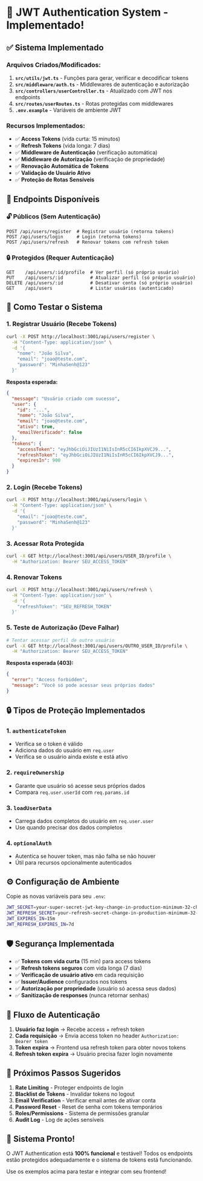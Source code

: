 # 🔐 **JWT Authentication System - Implementado!**

## ✅ **Sistema Implementado**

### **Arquivos Criados/Modificados:**
1. **`src/utils/jwt.ts`** - Funções para gerar, verificar e decodificar tokens
2. **`src/middleware/auth.ts`** - Middlewares de autenticação e autorização
3. **`src/controllers/userController.ts`** - Atualizado com JWT nos endpoints
4. **`src/routes/userRoutes.ts`** - Rotas protegidas com middlewares
5. **`.env.example`** - Variáveis de ambiente JWT

### **Recursos Implementados:**
- ✅ **Access Tokens** (vida curta: 15 minutos)
- ✅ **Refresh Tokens** (vida longa: 7 dias)
- ✅ **Middleware de Autenticação** (verificação automática)
- ✅ **Middleware de Autorização** (verificação de propriedade)
- ✅ **Renovação Automática de Tokens**
- ✅ **Validação de Usuário Ativo**
- ✅ **Proteção de Rotas Sensíveis**

## 🔑 **Endpoints Disponíveis**

### **🔓 Públicos (Sem Autenticação)**
```http
POST /api/users/register  # Registrar usuário (retorna tokens)
POST /api/users/login     # Login (retorna tokens)
POST /api/users/refresh   # Renovar tokens com refresh token
```

### **🔒 Protegidos (Requer Autenticação)**
```http
GET    /api/users/:id/profile  # Ver perfil (só próprio usuário)
PUT    /api/users/:id          # Atualizar perfil (só próprio usuário)
DELETE /api/users/:id          # Desativar conta (só próprio usuário)
GET    /api/users              # Listar usuários (autenticado)
```

## 🧪 **Como Testar o Sistema**

### **1. Registrar Usuário (Recebe Tokens)**
```bash
curl -X POST http://localhost:3001/api/users/register \
  -H "Content-Type: application/json" \
  -d '{
    "nome": "João Silva",
    "email": "joao@teste.com",
    "password": "MinhaSenh@123"
  }'
```

**Resposta esperada:**
```json
{
  "message": "Usuário criado com sucesso",
  "user": {
    "id": "...",
    "nome": "João Silva",
    "email": "joao@teste.com",
    "ativo": true,
    "emailVerificado": false
  },
  "tokens": {
    "accessToken": "eyJhbGciOiJIUzI1NiIsInR5cCI6IkpXVCJ9...",
    "refreshToken": "eyJhbGciOiJIUzI1NiIsInR5cCI6IkpXVCJ9...",
    "expiresIn": 900
  }
}
```

### **2. Login (Recebe Tokens)**
```bash
curl -X POST http://localhost:3001/api/users/login \
  -H "Content-Type: application/json" \
  -d '{
    "email": "joao@teste.com",
    "password": "MinhaSenh@123"
  }'
```

### **3. Acessar Rota Protegida**
```bash
curl -X GET http://localhost:3001/api/users/USER_ID/profile \
  -H "Authorization: Bearer SEU_ACCESS_TOKEN"
```

### **4. Renovar Tokens**
```bash
curl -X POST http://localhost:3001/api/users/refresh \
  -H "Content-Type: application/json" \
  -d '{
    "refreshToken": "SEU_REFRESH_TOKEN"
  }'
```

### **5. Teste de Autorização (Deve Falhar)**
```bash
# Tentar acessar perfil de outro usuário
curl -X GET http://localhost:3001/api/users/OUTRO_USER_ID/profile \
  -H "Authorization: Bearer SEU_ACCESS_TOKEN"
```

**Resposta esperada (403):**
```json
{
  "error": "Access forbidden",
  "message": "Você só pode acessar seus próprios dados"
}
```

## 🔒 **Tipos de Proteção Implementados**

### **1. `authenticateToken`**
- Verifica se o token é válido
- Adiciona dados do usuário em `req.user`
- Verifica se o usuário ainda existe e está ativo

### **2. `requireOwnership`** 
- Garante que usuário só acesse seus próprios dados
- Compara `req.user.userId` com `req.params.id`

### **3. `loadUserData`**
- Carrega dados completos do usuário em `req.user.user`
- Use quando precisar dos dados completos

### **4. `optionalAuth`**
- Autentica se houver token, mas não falha se não houver
- Útil para recursos opcionalmente autenticados

## ⚙️ **Configuração de Ambiente**

Copie as novas variáveis para seu `.env`:
```bash
JWT_SECRET=your-super-secret-jwt-key-change-in-production-minimum-32-characters
JWT_REFRESH_SECRET=your-refresh-secret-change-in-production-minimum-32-characters
JWT_EXPIRES_IN=15m
JWT_REFRESH_EXPIRES_IN=7d
```

## 🛡️ **Segurança Implementada**

- ✅ **Tokens com vida curta** (15 min) para access tokens
- ✅ **Refresh tokens seguros** com vida longa (7 dias)
- ✅ **Verificação de usuário ativo** em cada requisição
- ✅ **Issuer/Audience** configurados nos tokens
- ✅ **Autorização por propriedade** (usuário só acessa seus dados)
- ✅ **Sanitização de responses** (nunca retornar senhas)

## 🎯 **Fluxo de Autenticação**

1. **Usuário faz login** → Recebe access + refresh token
2. **Cada requisição** → Envia access token no header `Authorization: Bearer token`
3. **Token expira** → Frontend usa refresh token para obter novos tokens
4. **Refresh token expira** → Usuário precisa fazer login novamente

## 🔄 **Próximos Passos Sugeridos**

1. **Rate Limiting** - Proteger endpoints de login
2. **Blacklist de Tokens** - Invalidar tokens no logout
3. **Email Verification** - Verificar email antes de ativar conta
4. **Password Reset** - Reset de senha com tokens temporários
5. **Roles/Permissions** - Sistema de permissões granular
6. **Audit Log** - Log de ações sensíveis

## 🎉 **Sistema Pronto!**

O JWT Authentication está **100% funcional** e testável! Todos os endpoints estão protegidos adequadamente e o sistema de tokens está funcionando.

Use os exemplos acima para testar e integrar com seu frontend!